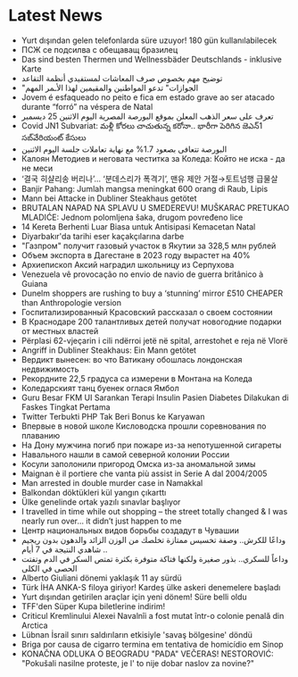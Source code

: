 # Latest News
-  Yurt dışından gelen telefonlarda süre uzuyor! 180 gün kullanılabilecek
-  ПСЖ се подсилва с обещаващ бразилец
-  Das sind besten Thermen und Wellnessbäder Deutschlands - inklusive Karte
-  توضيح مهم بخصوص صرف المعاشات لمستفيدي أنظمة التقاعد
-  "الجوازات" تدعو المواطنين والمقيمين لهذا الأـمر المهم
-  Jovem é esfaqueado no peito e fica em estado grave ao ser atacado durante “forró” na véspera de Natal
-  تعرف على سعر الذهب المعلن بموقع البورصة المصرية اليوم الاثنين 25 ديسمبر
-  Covid JN1 Subvariat: మళ్లీ కోరలు చాచుతున్న కరోనా.. భారీగా పెరిగిన జెఎన్1 సబ్‌వేరియంట్ కేసులు
-  البورصة تتعافى بصعود 1.7% مع نهاية تعاملات جلسة اليوم الاثنين
-  Калоян Методиев и неговата честитка за Коледа: Който не иска - да не меси
-  ‘결국 히샬리송 버리나’... ‘분데스리가 폭격기’, 맨유 제안 거절→토트넘행 급물살
-  Banjir Pahang: Jumlah mangsa meningkat 600 orang di Raub, Lipis
-  Mann bei Attacke in Dubliner Steakhaus getötet
-  BRUTALAN NAPAD NA SPLAVU U SMEDEREVU! MUŠKARAC PRETUKAO MLADIĆE: Jednom polomljena šaka, drugom povređeno lice
-  14 Kereta Berhenti Luar Biasa untuk Antisipasi Kemacetan Natal
-  Diyarbakır'da tarihi eser kaçakçılarına darbe
-  "Газпром" получит газовый участок в Якутии за 328,5 млн рублей
-  Объем экспорта в Дагестане в 2023 году вырастет на 40%
-  Архиепископ Аксий наградил школьницу из Серпухова
-  Venezuela vê provocação no envio de navio de guerra britânico à Guiana
-  Dunelm shoppers are rushing to buy a ‘stunning’ mirror £510 CHEAPER than Anthropologie version
-  Госпитализированный Красовский рассказал о своем состоянии
-  В Краснодаре 200 талантливых детей получат новогодние подарки от местных властей
-  Përplasi 62-vjeçarin i cili ndërroi jetë në spital, arrestohet e reja në Vlorë
-  Angriff in Dubliner Steakhaus: Ein Mann getötet
-  Вердикт вынесен: во что Ватикану обошлась лондонская недвижимость
-  Рекордните 22,5 градуса са измерени в Монтана на Коледа
-  Коледарският танц буенек оглася Ямбол
-  Guru Besar FKM UI Sarankan Terapi Insulin Pasien Diabetes Dilakukan di Faskes Tingkat Pertama
-  Twitter Terbukti PHP Tak Beri Bonus ke Karyawan
-  Впервые в новой школе Кисловодска прошли соревнования по плаванию
-  На Дону мужчина погиб при пожаре из-за непотушенной сигареты
-  Навального нашли в самой северной колонии России
-  Косули заполонили пригород Омска из-за аномальной зимы
-  Maignan è il portiere che vanta più assist in Serie A dal 2004/2005
-  Man arrested in double murder case in Namakkal
-  Balkondan döktükleri kül yangın çıkarttı
-  Ülke genelinde ortak yazılı sınavlar başlıyor
-  I travelled in time while out shopping – the street totally changed & I was nearly run over… it didn’t just happen to me
-  Центр национальных видов борьбы создадут в Чувашии
-  وداعًا للكرش.. وصفة تخسيس ممتازة تخلصك من الوزن الزائد والدهون بدون ريجيم .. شاهدي النتيجة في 7 أيام
-  وداعاً للسكري.. بذور صغيرة ولكنها فتاكة متوفرة بكثرة تمتص السكر في الدم وتفتت الحصى في الكلى
-  Alberto Giuliani dönemi yaklaşık 11 ay sürdü
-  Türk İHA ANKA-S filoya giriyor! Kardeş ülke askeri denemelere başladı
-  Yurt dışından getirilen araçlar için yeni dönem! Süre belli oldu
-  TFF'den Süper Kupa biletlerine indirim!
-  Criticul Kremlinului Alexei Navalnîi a fost mutat într-o colonie penală din Arctica
-  Lübnan İsrail sınırı saldırıların etkisiyle 'savaş bölgesine' döndü
-  Briga por causa de cigarro termina em tentativa de homicídio em Sinop
-  KONAČNA ODLUKA O BEOGRADU "PADA" VEČERAS! NESTOROVIĆ: "Pokušali nasilne proteste, je l' to nije dobar naslov za novine?"
